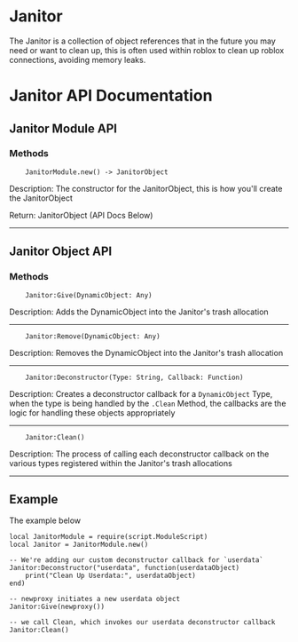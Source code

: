 # Janitor
The Janitor is a collection of object references that in the future you may need or want to clean up, this is often used within roblox to clean up roblox connections, avoiding memory leaks.

# Janitor API Documentation
## Janitor Module API
### Methods
```
    JanitorModule.new() -> JanitorObject
```
Description: The constructor for the JanitorObject, this is how you'll create the JanitorObject

Return: JanitorObject (API Docs Below)

---
## Janitor Object API
### Methods
```
    Janitor:Give(DynamicObject: Any)
```
Description: Adds the DynamicObject into the Janitor's trash allocation

---
```
    Janitor:Remove(DynamicObject: Any)
```
Description: Removes the DynamicObject into the Janitor's trash allocation

---
```
    Janitor:Deconstructor(Type: String, Callback: Function)
```
Description: Creates a deconstructor callback for a `DynamicObject` Type, when the type is being handled by the `.Clean` Method, the callbacks are the logic for handling these objects appropriately 

---
```
    Janitor:Clean()
```
Description: The process of calling each deconstructor callback on the various types registered within the Janitor's trash allocations

---

## Example
The example below
```
local JanitorModule = require(script.ModuleScript)
local Janitor = JanitorModule.new()

-- We're adding our custom deconstructor callback for `userdata`
Janitor:Deconstructor("userdata", function(userdataObject)
	print("Clean Up Userdata:", userdataObject)
end)

-- newproxy initiates a new userdata object
Janitor:Give(newproxy())

-- we call Clean, which invokes our userdata deconstructor callback
Janitor:Clean()
```
